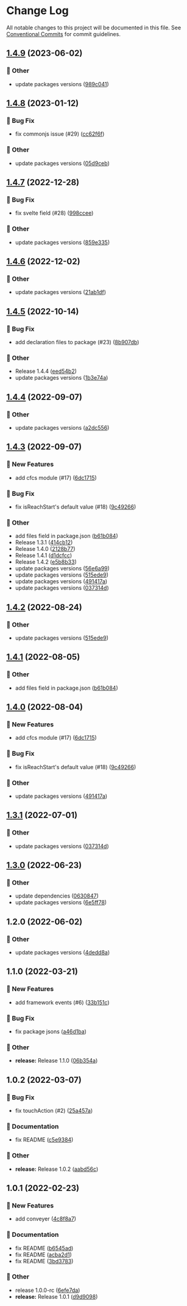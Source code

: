 # Change Log

All notable changes to this project will be documented in this file.
See [Conventional Commits](https://conventionalcommits.org) for commit guidelines.

## [1.4.9](https://github.com/naver/egjs-conveyer/compare/@egjs/vue-conveyer@1.4.8...@egjs/vue-conveyer@1.4.9) (2023-06-02)


### :mega: Other

* update packages versions ([989c041](https://github.com/naver/egjs-conveyer/commit/989c041877d9960b809030b5b4fd5af8097da2ba))



## [1.4.8](https://github.com/naver/egjs-conveyer/compare/@egjs/vue-conveyer@1.4.7...@egjs/vue-conveyer@1.4.8) (2023-01-12)


### :bug: Bug Fix

* fix commonjs issue (#29) ([cc62f6f](https://github.com/naver/egjs-conveyer/commit/cc62f6fbffd6d183810108337a8b49e9ad476ced))


### :mega: Other

* update packages versions ([05d9ceb](https://github.com/naver/egjs-conveyer/commit/05d9ceba27607f6c2cec41cf725f30d88fc8196d))



## [1.4.7](https://github.com/naver/egjs-conveyer/compare/@egjs/vue-conveyer@1.4.6...@egjs/vue-conveyer@1.4.7) (2022-12-28)


### :bug: Bug Fix

* fix svelte field (#28) ([998ccee](https://github.com/naver/egjs-conveyer/commit/998ccee276579ab09aaf0eaa519d7b8a39fe084e))


### :mega: Other

* update packages versions ([859e335](https://github.com/naver/egjs-conveyer/commit/859e3358a6d12fea7f95299b13d70427a1a9d2e6))



## [1.4.6](https://github.com/naver/egjs-conveyer/compare/@egjs/vue-conveyer@1.4.5...@egjs/vue-conveyer@1.4.6) (2022-12-02)


### :mega: Other

* update packages versions ([21ab1df](https://github.com/naver/egjs-conveyer/commit/21ab1df94e32216e5436ad53a028035c644d849d))



## [1.4.5](https://github.com/naver/egjs-conveyer/compare/@egjs/vue-conveyer@1.4.3...@egjs/vue-conveyer@1.4.5) (2022-10-14)


### :bug: Bug Fix

* add declaration files to package (#23) ([8b907db](https://github.com/naver/egjs-conveyer/commit/8b907dbcc803b237d65ff82b84e922a08dc59930))


### :mega: Other

* Release 1.4.4 ([eed54b2](https://github.com/naver/egjs-conveyer/commit/eed54b2f926b7767068e9054325e8d785c5a6ca1))
* update packages versions ([1b3e74a](https://github.com/naver/egjs-conveyer/commit/1b3e74a8b58e77b5e27104324602bd7a7de38b7b))



## [1.4.4](https://github.com/naver/egjs-conveyer/compare/@egjs/vue-conveyer@1.4.3...@egjs/vue-conveyer@1.4.4) (2022-09-07)


### :mega: Other

* update packages versions ([a2dc556](https://github.com/naver/egjs-conveyer/commit/a2dc556610b062e3a6c7e2624712df2b00ad9a83))



## [1.4.3](https://github.com/naver/egjs-conveyer/compare/@egjs/vue-conveyer@1.3.0...@egjs/vue-conveyer@1.4.3) (2022-09-07)


### :rocket: New Features

* add cfcs module (#17) ([6dc1715](https://github.com/naver/egjs-conveyer/commit/6dc17158b701fa9cf997bec9dff8dd7be4d79eaf))


### :bug: Bug Fix

* fix isReachStart's default value (#18) ([9c49266](https://github.com/naver/egjs-conveyer/commit/9c492663a45ca2ec0eabdfae85892906003a6fe9))


### :mega: Other

* add files field in package.json ([b61b084](https://github.com/naver/egjs-conveyer/commit/b61b084734f98a5fd8e67ddd1401aa7da56dfcc5))
* Release 1.3.1 ([414cb12](https://github.com/naver/egjs-conveyer/commit/414cb12b66d0e2091ab5edbe2295dff0dbbc9b8d))
* Release 1.4.0 ([2128b77](https://github.com/naver/egjs-conveyer/commit/2128b77ea2a54ee026ac265075c5cf0fda8bc8c7))
* Release 1.4.1 ([d1dcfcc](https://github.com/naver/egjs-conveyer/commit/d1dcfcce5fe114beb34449b5f11227bd85d7043d))
* Release 1.4.2 ([e5b8b33](https://github.com/naver/egjs-conveyer/commit/e5b8b3319c88ba49c09914de7f41894b5a62fbe4))
* update packages versions ([56e6a99](https://github.com/naver/egjs-conveyer/commit/56e6a99509405f43966daa03c3fb3953ed26cdfa))
* update packages versions ([515ede9](https://github.com/naver/egjs-conveyer/commit/515ede994bc12a460d0c12abb5a62da9571218ac))
* update packages versions ([491417a](https://github.com/naver/egjs-conveyer/commit/491417a29531c18ecd8dc13b58debf75b3ba3292))
* update packages versions ([037314d](https://github.com/naver/egjs-conveyer/commit/037314d60b7799066f588f073273d56eb4c308b7))



## [1.4.2](https://github.com/naver/egjs-conveyer/compare/@egjs/vue-conveyer@1.4.1...@egjs/vue-conveyer@1.4.2) (2022-08-24)


### :mega: Other

* update packages versions ([515ede9](https://github.com/naver/egjs-conveyer/commit/515ede994bc12a460d0c12abb5a62da9571218ac))



## [1.4.1](https://github.com/naver/egjs-conveyer/compare/@egjs/vue-conveyer@1.4.0...@egjs/vue-conveyer@1.4.1) (2022-08-05)


### :mega: Other

* add files field in package.json ([b61b084](https://github.com/naver/egjs-conveyer/commit/b61b084734f98a5fd8e67ddd1401aa7da56dfcc5))



## [1.4.0](https://github.com/naver/egjs-conveyer/compare/@egjs/vue-conveyer@1.3.1...@egjs/vue-conveyer@1.4.0) (2022-08-04)


### :rocket: New Features

* add cfcs module (#17) ([6dc1715](https://github.com/naver/egjs-conveyer/commit/6dc17158b701fa9cf997bec9dff8dd7be4d79eaf))


### :bug: Bug Fix

* fix isReachStart's default value (#18) ([9c49266](https://github.com/naver/egjs-conveyer/commit/9c492663a45ca2ec0eabdfae85892906003a6fe9))


### :mega: Other

* update packages versions ([491417a](https://github.com/naver/egjs-conveyer/commit/491417a29531c18ecd8dc13b58debf75b3ba3292))



## [1.3.1](https://github.com/naver/egjs-conveyer/compare/@egjs/vue-conveyer@1.3.0...@egjs/vue-conveyer@1.3.1) (2022-07-01)


### :mega: Other

* update packages versions ([037314d](https://github.com/naver/egjs-conveyer/commit/037314d60b7799066f588f073273d56eb4c308b7))



## [1.3.0](https://github.com/naver/egjs-conveyer/compare/@egjs/vue-conveyer@1.2.0...@egjs/vue-conveyer@1.3.0) (2022-06-23)


### :mega: Other

* update dependencies ([0630847](https://github.com/naver/egjs-conveyer/commit/06308477eda17a04c7bcef99543b36bb6ac969a3))
* update packages versions ([6e5ff78](https://github.com/naver/egjs-conveyer/commit/6e5ff787f1d1f90305261b4cf30ebb408bb0543c))



## 1.2.0 (2022-06-02)


### :mega: Other

* update packages versions ([4dedd8a](https://github.com/naver/egjs-conveyer/commit/4dedd8afdc77d40220e209c1516a0f6cbe0a2e3a))

## 1.1.0 (2022-03-21)


### :rocket: New Features

* add framework events (#6) ([33b151c](https://github.com/naver/egjs-conveyer/commit/33b151c4460508affeaf7469b89a98b4420a8553))


### :bug: Bug Fix

* fix package jsons ([a46d1ba](https://github.com/naver/egjs-conveyer/commit/a46d1ba776f6eafd6506bc09e1dee14c7ef55009))


### :mega: Other

* **release:** Release 1.1.0 ([06b354a](https://github.com/naver/egjs-conveyer/commit/06b354af5c551e4c2952e76b7f07e50364845b97))

## 1.0.2 (2022-03-07)


### :bug: Bug Fix

* fix touchAction (#2) ([25a457a](https://github.com/naver/egjs-conveyer/commit/25a457a9ce94d308bda315b2aabc332178eab2a4))


### :memo: Documentation

* fix README ([c5e9384](https://github.com/naver/egjs-conveyer/commit/c5e93845e47cd88f2e1cb6fc2671e5c0e4925bf3))


### :mega: Other

* **release:** Release 1.0.2 ([aabd56c](https://github.com/naver/egjs-conveyer/commit/aabd56ca5607740e2b0af96f676187b7a9bac4ae))

## 1.0.1 (2022-02-23)


### :rocket: New Features

* add conveyer ([4c8f8a7](https://github.com/naver/egjs-conveyer/commit/4c8f8a7c9a22dc2121000c015787698bc8f869da))


### :memo: Documentation

* fix README ([b6545ad](https://github.com/naver/egjs-conveyer/commit/b6545adf2f65a5303db758e203ac1cd0e7b221bd))
* fix README ([acba2d1](https://github.com/naver/egjs-conveyer/commit/acba2d16a9d2dad68eb4b8c9f6dc6e6ec5b33bb0))
* fix README ([3bd3783](https://github.com/naver/egjs-conveyer/commit/3bd378382f461bd2003c05bed8928c8d1006bec4))


### :mega: Other

* release 1.0.0-rc ([6efe7da](https://github.com/naver/egjs-conveyer/commit/6efe7dade7f696e89aca2c75a69a1aaa1ee83304))
* **release:** Release 1.0.1 ([d9d9098](https://github.com/naver/egjs-conveyer/commit/d9d909873e885a5afe251d9763907a06f3674479))

